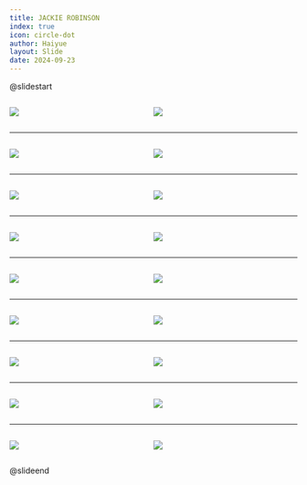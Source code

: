 ```yaml
---
title: JACKIE ROBINSON
index: true
icon: circle-dot
author: Haiyue
layout: Slide
date: 2024-09-23
---
```

 
@slidestart

<div style="display:flex">
<div style="flex:1">

![](https://raw.githubusercontent.com/yclord/reading/refs/heads/master/english/Level-N/JACKIE%20ROBINSON/001.webp)
</div>
<div style="flex:1">

![](https://raw.githubusercontent.com/yclord/reading/refs/heads/master/english/Level-N/JACKIE%20ROBINSON/002.webp)
</div>
</div>

---

<div style="display:flex">
<div style="flex:1">

![](https://raw.githubusercontent.com/yclord/reading/refs/heads/master/english/Level-N/JACKIE%20ROBINSON/003.webp)
</div>
<div style="flex:1">

![](https://raw.githubusercontent.com/yclord/reading/refs/heads/master/english/Level-N/JACKIE%20ROBINSON/004.webp)
</div>
</div>

---

<div style="display:flex">
<div style="flex:1">

![](https://raw.githubusercontent.com/yclord/reading/refs/heads/master/english/Level-N/JACKIE%20ROBINSON/005.webp)
</div>
<div style="flex:1">

![](https://raw.githubusercontent.com/yclord/reading/refs/heads/master/english/Level-N/JACKIE%20ROBINSON/006.webp)
</div>
</div>

---

<div style="display:flex">
<div style="flex:1">

![](https://raw.githubusercontent.com/yclord/reading/refs/heads/master/english/Level-N/JACKIE%20ROBINSON/007.webp)
</div>
<div style="flex:1">

![](https://raw.githubusercontent.com/yclord/reading/refs/heads/master/english/Level-N/JACKIE%20ROBINSON/008.webp)
</div>
</div>

---

<div style="display:flex">
<div style="flex:1">

![](https://raw.githubusercontent.com/yclord/reading/refs/heads/master/english/Level-N/JACKIE%20ROBINSON/009.webp)
</div>
<div style="flex:1">

![](https://raw.githubusercontent.com/yclord/reading/refs/heads/master/english/Level-N/JACKIE%20ROBINSON/010.webp)
</div>
</div>

---

<div style="display:flex">
<div style="flex:1">

![](https://raw.githubusercontent.com/yclord/reading/refs/heads/master/english/Level-N/JACKIE%20ROBINSON/011.webp)
</div>
<div style="flex:1">

![](https://raw.githubusercontent.com/yclord/reading/refs/heads/master/english/Level-N/JACKIE%20ROBINSON/012.webp)
</div>
</div>

---

<div style="display:flex">
<div style="flex:1">

![](https://raw.githubusercontent.com/yclord/reading/refs/heads/master/english/Level-N/JACKIE%20ROBINSON/013.webp)
</div>
<div style="flex:1">

![](https://raw.githubusercontent.com/yclord/reading/refs/heads/master/english/Level-N/JACKIE%20ROBINSON/014.webp)
</div>
</div>

---

<div style="display:flex">
<div style="flex:1">

![](https://raw.githubusercontent.com/yclord/reading/refs/heads/master/english/Level-N/JACKIE%20ROBINSON/015.webp)
</div>
<div style="flex:1">

![](https://raw.githubusercontent.com/yclord/reading/refs/heads/master/english/Level-N/JACKIE%20ROBINSON/016.webp)
</div>
</div>

---

<div style="display:flex">
<div style="flex:1">

![](https://raw.githubusercontent.com/yclord/reading/refs/heads/master/english/Level-N/JACKIE%20ROBINSON/017.webp)
</div>
<div style="flex:1">

![](https://raw.githubusercontent.com/yclord/reading/refs/heads/master/english/Level-N/JACKIE%20ROBINSON/018.webp)
</div>
</div>

@slideend
